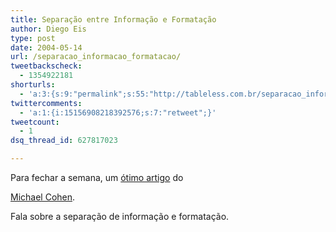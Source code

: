 ```yaml
---
title: Separação entre Informação e Formatação
author: Diego Eis
type: post
date: 2004-05-14
url: /separacao_informacao_formatacao/
tweetbackscheck:
  - 1354922181
shorturls:
  - 'a:3:{s:9:"permalink";s:55:"http://tableless.com.br/separacao_informacao_formatacao";s:7:"tinyurl";s:26:"http://tinyurl.com/3o24q99";s:4:"isgd";s:19:"http://is.gd/mhPjXe";}'
twittercomments:
  - 'a:1:{i:15156908218392576;s:7:"retweet";}'
tweetcount:
  - 1
dsq_thread_id: 627817023

---
```

Para fechar a semana, um [ótimo artigo][1] do
  
[Michael Cohen][2].
  
Fala sobre a separação de informação e formatação.

 [1]: http://www.alistapart.com/articles/separationdilemma/
 [2]: http://www.alistapart.com/authors/michaelcohen/